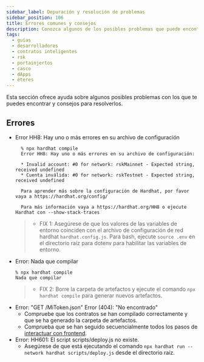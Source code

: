 ```yaml
---
sidebar_label: Depuración y resolución de problemas
sidebar_position: 106
title: Errores comunes y consejos
description: Conozca algunos de los posibles problemas que puede encontrarse y consejos para resolverlos.
tags:
  - guías
  - desarrolladores
  - contratos inteligentes
  - rsk
  - portainjertos
  - casco
  - dApps
  - éteres
---
```


Esta sección ofrece ayuda sobre algunos posibles problemas con los que te puedes encontrar y consejos para resolverlos.

## Errores

- Error HH8: Hay uno o más errores en su archivo de configuración
  ```shell
    % npx hardhat compile
    Error HH8: Hay uno o más errores en su archivo de configuración:

    * Invalid account: #0 for network: rskMainnet - Expected string, received undefined
    * Cuenta inválida: #0 for network: rskTestnet - Expected string, received undefined

    Para aprender más sobre la configuración de Hardhat, por favor vaya a https://hardhat.org/config/

    Para más información vaya a https://hardhat.org/HH8 o ejecute Hardhat con --show-stack-traces
  ```
  > - FIX 1: Asegúrese de que los valores de las variables de entorno coinciden con el archivo de configuración de red hardhat `hardhat.config.js`. Para bash, ejecute `source .env` en el directorio raíz para dotenv para habilitar las variables de entorno.
- Error: Nada que compilar
  ```shell
  % npx hardhat compile
  Nada que compilar
  ```
  > - FIX 2: Borre la carpeta de artefactos y ejecute el comando `npx hardhat compile` para generar nuevos artefactos.
- Error:  "GET /MiToken.json" Error (404): "No encontrado"
  - Compruebe que los contratos se han compilado correctamente y que se ha generado la carpeta de artefactos.
  - Comprueba que se han seguido secuencialmente todos los pasos de [interactuar con frontend](/desarrolladores/contratos-inteligentes/hardhat/interactuar-con-frontend/).
- Error: HH601: El script scripts/deploy.js no existe.
  - Asegúrese de que está ejecutando el comando `npx hardhat run --network hardhat scripts/deploy.js` desde el directorio raíz.
